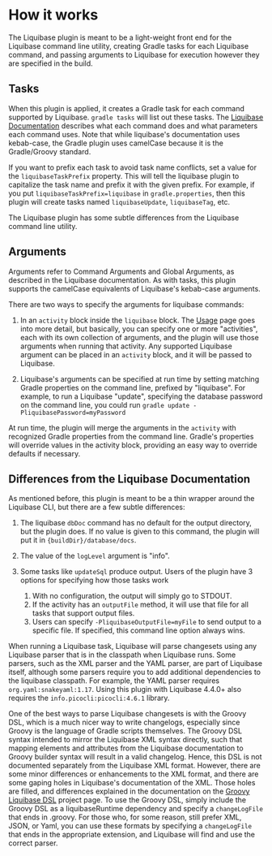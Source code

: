 How it works
============

The Liquibase plugin is meant to be a light-weight front end for the Liquibase command line utility,
creating Gradle tasks for each Liquibase command, and passing arguments to Liquibase for execution
however they are specified in the build.

Tasks
-----

When this plugin is applied, it creates a Gradle task for each command supported by Liquibase.
`gradle tasks` will list out these tasks.  The
[Liquibase Documentation](http://www.liquibase.org/documentation/command_line.html) describes what
each command does and what parameters each command uses.  Note that while liquibase's documentation
uses kebab-case, the Gradle plugin uses camelCase because it is the Gradle/Groovy standard.

If you want to prefix each task to avoid task name conflicts, set a value for the
`liquibaseTaskPrefix` property.  This will tell the liquibase plugin to capitalize the task name and
prefix it with the given prefix.  For example, if you put `liquibaseTaskPrefix=liquibase` in
`gradle.properties`, then this plugin will create tasks named `liquibaseUpdate`, `liquibaseTag`,
etc.

The Liquibase plugin has some subtle differences from the Liquibase command line utility.

Arguments
---------

Arguments refer to Command Arguments and Global Arguments, as described in the Liquibase 
documentation.  As with tasks, this plugin supports the camelCase equivalents of Liquibase's
kebab-case arguments.

There are two ways to specify the arguments for liquibase commands:

1. In an `activity` block inside the `liquibase` block.  The [Usage](./usage.md) page goes into
  more detail, but basically, you can specify one or more "activities", each with its own collection
  of arguments, and the plugin will use those arguments when running that activity.  Any supported
  Liquibase argument can be placed in an `activity` block, and it will be passed to Liquibase.

2. Liquibase's arguments can be specified at run time by setting matching Gradle properties on the
  command line, prefixed by "liquibase".  For example, to run a Liquibase "update", specifying the
  database password on the command line, you could run `gradle update -PliquibasePassword=myPassword` 

At run time, the plugin will merge the arguments in the `activity` with recognized Gradle properties
from the command line.  Gradle's properties will override values in the activity block, providing
an easy way to override defaults if necessary.

Differences from the Liquibase Documentation
--------------------------------------------

As mentioned before, this plugin is meant to be a thin wrapper around the Liquibase CLI, but there
are a few subtle differences:

1. The liquibase `dbDoc` command has no default for the output directory, but the plugin does.  If
   no value is given to this command, the plugin will put it in `{buildDir}/database/docs`.

2. The value of the `logLevel` argument is "info".

3. Some tasks like `updateSql` produce output.  Users of the plugin have 3 options for specifying
   how those tasks work
    1. With no configuration, the output will simply go to STDOUT.
    2. If the activity has an `outputFile` method, it will use that file for all tasks that support
       output files.
    3. Users can specify `-PliquibaseOutputFile=myFile` to send output to a specific file.  If
       specified, this command line option always wins.

When running a Liquibase task, Liquibase will parse changesets using any Liquibase parser that is in
the classpath when Liquibase runs.  Some parsers, such as the XML parser and the YAML parser, are
part of Liquibase itself, although some parsers require you to add additional dependencies to the
liquibase classpath.  For example, the YAML parser requires `org.yaml:snakeyaml:1.17`.  Using this
plugin with Liquibase 4.4.0+ also requires the `info.picocli:picocli:4.6.1` library.

One of the best ways to parse Liquibase changesets is with the Groovy DSL, which is a much nicer way
to write changelogs, especially since Groovy is the language of Gradle scripts themselves.  The
Groovy DSL syntax intended to mirror the Liquibase XML syntax directly, such that mapping elements
and attributes from the Liquibase documentation to Groovy builder syntax will result in a valid
changelog. Hence, this DSL is not documented separately from the Liquibase XML format.  However,
there are some minor differences or enhancements to the XML format, and there are some gaping holes
in Liquibase's documentation of the XML. Those holes are filled, and differences explained in the
documentation on the [Groovy Liquibase DSL](https://github.com/liquibase/liquibase-groovy-dsl)
project page.  To use the Groovy DSL, simply include the Groovy DSL as a liquibaseRuntime dependency
and specify a `changeLogFile` that ends in .groovy.  For those who, for some reason, still prefer
XML, JSON, or Yaml, you can use these formats by specifying a `changeLogFile` that ends in the
appropriate extension, and Liquibase will find and use the correct parser.
